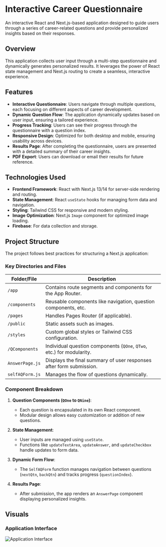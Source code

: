 # Interactive Career Questionnaire

An interactive React and Next.js-based application designed to guide users through a series of career-related questions and provide personalized insights based on their responses.

## Overview

This application collects user input through a multi-step questionnaire and dynamically generates personalized results. It leverages the power of React state management and Next.js routing to create a seamless, interactive experience.

## Features

- **Interactive Questionnaire**: Users navigate through multiple questions, each focusing on different aspects of career development.
- **Dynamic Question Flow**: The application dynamically updates based on user input, ensuring a tailored experience.
- **Progress Tracking**: Users can see their progress through the questionnaire with a question index.
- **Responsive Design**: Optimized for both desktop and mobile, ensuring usability across devices.
- **Results Page**: After completing the questionnaire, users are presented with a detailed summary of their career insights.
- **PDF Export**: Users can download or email their results for future reference.

## Technologies Used

- **Frontend Framework**: React with Next.js 13/14 for server-side rendering and routing.
- **State Management**: React `useState` hooks for managing form data and navigation.
- **Styling**: Tailwind CSS for responsive and modern styling.
- **Image Optimization**: Next.js `Image` component for optimized image loading.
- **Firebase**: For data collection and storage. 


## Project Structure

The project follows best practices for structuring a Next.js application:

### Key Directories and Files

| Folder/File       | Description                                                                 |
|--------------------|-----------------------------------------------------------------------------|
| `/app`            | Contains route segments and components for the App Router.                 |
| `/components`     | Reusable components like navigation, question components, etc.             |
| `/pages`          | Handles Pages Router (if applicable).                                      |
| `/public`         | Static assets such as images.                                              |
| `/styles`         | Custom global styles or Tailwind CSS configuration.                        |
| `/QComponents`    | Individual question components (`QOne`, `QTwo`, etc.) for modularity.      |
| `AnswerPage.js`   | Displays the final summary of user responses after form submission.        |
| `selfAQForm.js`   | Manages the flow of questions dynamically.                                 |

### Component Breakdown

1. **Question Components (`QOne` to `QNine`)**:
   - Each question is encapsulated in its own React component.
   - Modular design allows easy customization or addition of new questions.

2. **State Management**:
   - User inputs are managed using `useState`.
   - Functions like `updateTextArea`, `updateAnswer`, and `updateCheckbox` handle updates to form data.

3. **Dynamic Form Flow**:
   - The `SelfAQForm` function manages navigation between questions (`nextQtn`, `backQtn`) and tracks progress (`questionIndex`).

4. **Results Page**:
   - After submission, the app renders an `AnswerPage` component displaying personalized insights.

## Visuals

### Application Interface
![Application Interface](https://github.com/user-attachments/assets/49f185b3-81ec-4d88-981f-81d570929ece)

